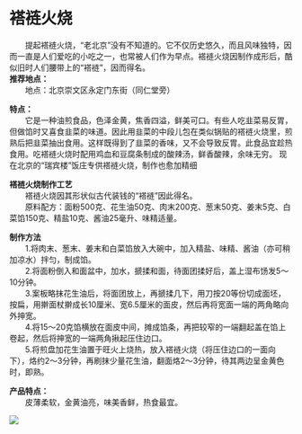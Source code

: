 # 褡裢火烧  
  
&emsp;&emsp;提起褡裢火烧，“老北京”没有不知道的。它不仅历史悠久，而且风味独特，因而一直是人们爱吃的小吃之一，也常被人们作为早点。褡裢火烧因制作成形后，酷似旧时人们腰带上的“褡裢”，因而得名。  
**推荐地点：**  
&emsp;&emsp;地点：北京崇文区永定门东街（同仁堂旁）  

**特点：**  
&emsp;&emsp;它是一种油煎食品，色泽金黄，焦香四溢，鲜美可口。有些人吃韭菜易反胃，但做馅时又喜食韭菜的味道。因此用韭菜的中段儿包在类似锅贴的褡裢火烧里，煎熟后把韭菜抽出食用。这样既得到了韭菜的香味，又不会导致反胃。此食品宜趁热食用。吃褡裢火烧时配用鸡血和豆腐条制成的酸辣汤，鲜香酸辣，余味无穷。 现在北京的“瑞宾楼”饭庄专供褡裢火烧，制作也愈加精细  
  
**褡裢火烧制作工艺**  
&emsp;&emsp;褡裢火烧因其形状似古代装钱的“褡裢”因此得名。  
&emsp;&emsp;原料配方：面粉500克、花生油50克、肉末200克、葱末50克、姜末5克、白菜馅150克、精盐10克、酱油25毫升、味精适量。  

**制作方法**  
&emsp;&emsp;1.将肉末、葱末、姜末和白菜馅放入大碗中，加入精盐、味精、酱油（亦可稍加凉水）拌匀，制成馅。  
&emsp;&emsp;2.将面粉倒入和面盆中，加水，搋揉和面，待面团揉好后，盖上湿布饧发5～10分钟。  
&emsp;&emsp;3.案板略抹花生油后，将面团放上，再搋揉几下，用刀按20等份切成面坯，按扁，用擀面杖擀成长10厘米、宽6.5厘米的面皮，然后再将宽面一端的两角略向外抻宽。  
&emsp;&emsp;4.将15～20克馅横放在面皮中间，摊成馅条，再把较窄的一端翻起盖在馅上卷起，然后将抻宽的一端两角揪起压住边口。  
&emsp;&emsp;5.将煎盘加花生油置于旺火上烧热，放入褡裢火烧（将压住边口的一面向下），烙约2～3分钟，再刷抹少量花生油，翻面烙2～3分钟，待其两边呈金黄色时，即熟。  
  
**产品特点：**  
&emsp;&emsp;皮薄柔软，金黄油亮，味美香鲜，热食最宜。  
  
![](https://cdn.jsdelivr.net/gh/szqq0512/Pic/img/202201211933878.png)  